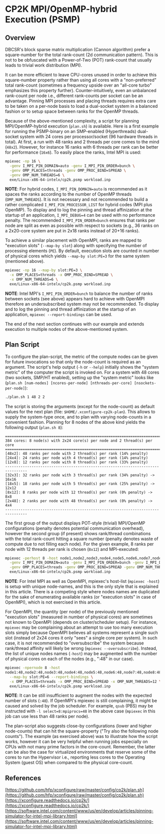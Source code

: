 # CP2K MPI/OpenMP-hybrid Execution (PSMP)

## Overview

DBCSR's block sparse matrix multiplication (Cannon algorithm) prefer a
square-number for the total rank-count (2d communication pattern). This is
not to be obfuscated with a Power-of-Two (POT) rank-count that usually leads
to trivial work distribution (MPI).

It can be more efficient to leave CPU-cores unused in order to achieve this
square-number property rather than using all cores with a "non-preferred" total
rank-count (sometimes a frequency upside over an "all-core turbo" emphasizes
this property further). Counter-intuitively, even an unbalanced rank-count per
node i.e., different rank-counts per socket can be an advantage. Pinning MPI
processes and placing threads requires extra care to be taken on a per-node
basis to load a dual-socket system in a balanced fashion or to setup space
between ranks for the OpenMP threads.

Because of the above-mentioned complexity, a script for planning
MPI/OpenMP-hybrid execution (`plan.sh`) is available. Here is a first example
for running the PSMP-binary on an SMP-enabled (Hyperthreads) dual-socket system
with 24 cores per processor/socket (96 hardware threads in total). At
first, a run with 48 ranks and 2 threads per core comes to the mind
(`48x2`). However, for instance 16 ranks with 6 threads per rank can
be better for performance (`16x6`). To easily place the ranks, Intel MPI
is used:

```bash
mpiexec -np 16 \
  -genv I_MPI_PIN_DOMAIN=auto -genv I_MPI_PIN_ORDER=bunch \
  -genv OMP_PLACES=threads -genv OMP_PROC_BIND=SPREAD \
  -genv OMP_NUM_THREADS=6 \
  exe/Linux-x86-64-intelx/cp2k.psmp workload.inp
```

**NOTE**: For hybrid codes, `I_MPI_PIN_DOMAIN=auto` is recommended as it spaces
the ranks according to the number of OpenMP threads (`OMP_NUM_THREADS`). It is
not necessary and not recommended to build a rather complicated
`I_MPI_PIN_PROCESSOR_LIST` for hybrid codes (MPI plus OpenMP). To display and
to log the pinning and thread affinization at the startup of an application,
`I_MPI_DEBUG=4` can be used with no performance penalty. The recommended
`I_MPI_PIN_ORDER=bunch` ensures that ranks per node are split as even as
possible with respect to sockets (e.g., 36 ranks on a 2x20-core system
are put in 2x18 ranks instead of 20+16 ranks).

To achieve a similar placement with OpenMPI, ranks are mapped to "execution
slots" (`--map-by slot`) along with specifying the number of processing
elements (`PE`). By default, execution slots are counted in number of physical
cores which yields `--map-by slot:PE=3` for the same system (mentioned above).

```bash
mpiexec -np 16 --map-by slot:PE=3 \
  -x OMP_PLACES=threads -x OMP_PROC_BIND=SPREAD \
  -x OMP_NUM_THREADS=6 \
  exe/Linux-x86-64-intelx/cp2k.psmp workload.inp
```

**NOTE**: Intel MPI's `I_MPI_PIN_ORDER=bunch` to balance the number of
ranks between sockets (see above) appears hard to achieve with OpenMPI
therefore an undersubscribed system may not be recommended. To display and
to log the pinning and thread affinization at the startup of an application,
`mpiexec --report-bindings` can be used.

The end of the next section continues with our example and extends execution
to multiple nodes of the above-mentioned system.

## Plan Script

To configure the plan-script, the metric of the compute nodes can be given for
future invocations so that only the node-count is required as an argument. The
script's help output (`-h` or `--help`) initially shows the "system metric" of
the computer the script is invoked on. For a system with 48 cores (two
sockets, SMP/HT enabled), setting up the "system metric" looks like (`plan.sh [num-nodes] [ncores-per-node] [nthreads-per-core] [nsockets-per-node]`):

```bash
./plan.sh 1 48 2 2
```

The script is storing the arguments (except for the node-count) as default
values for the next plan (file: `$HOME/.xconfigure-cp2k-plan`). This allows to
supply the system-type once, and to plan with varying node-counts in a
convenient fashion. Planning for 8 nodes of the above kind yields the
following output (`plan.sh 8`):

```text
================================================================================
384 cores: 8 node(s) with 2x24 core(s) per node and 2 thread(s) per core
================================================================================
[48x2]: 48 ranks per node with 2 thread(s) per rank (14% penalty)
[24x4]: 24 ranks per node with 4 thread(s) per rank (14% penalty)
[12x8]: 12 ranks per node with 8 thread(s) per rank (33% penalty)
--------------------------------------------------------------------------------
[32x3]: 32 ranks per node with 3 thread(s) per rank (34% penalty) -> 16x16
[18x5]: 18 ranks per node with 5 thread(s) per rank (25% penalty) -> 12x12
[8x12]: 8 ranks per node with 12 thread(s) per rank (0% penalty) -> 8x8
[2x48]: 2 ranks per node with 48 thread(s) per rank (0% penalty) -> 4x4
--------------------------------------------------------------------------------
```

The first group of the output displays POT-style (trivial) MPI/OpenMP
configurations (penalty denotes potential communication overhead), however the
second group (if present) shows rank/thread combinations with the total
rank-count hitting a square number (penalty denotes waste of compute due to not
filling each node). For the given example, 8 ranks per node with
12 threads per rank is chosen (`8x12`) and MPI-executed:

```bash
mpiexec -perhost 8 -host node1,node2,node3,node4,node5,node6,node7,node8 \
  -genv I_MPI_PIN_DOMAIN=auto -genv I_MPI_PIN_ORDER=bunch -genv I_MPI_DEBUG=4 \
  -genv OMP_PLACES=threads -genv OMP_PROC_BIND=SPREAD -genv OMP_NUM_THREADS=12 \
  exe/Linux-x86-64-intelx/cp2k.psmp workload.inp
```

**NOTE**: For Intel MPI as well as OpenMPI, mpiexec's host-list (`mpiexec -host`) is setup with unique node-names, and this is the only style that is
explained in this article. There is a competing style where nodes names are
duplicated for the sake of enumerating available ranks (or "execution slots"
in case of OpenMPI), which is not exercised in this article.

For OpenMPI, the quantity (per node) of the previously mentioned "execution
slots" (measured in number of physical cores) are sometimes not known to
OpenMPI (depends on cluster/scheduler setup). For instance, `mpiexec` may be
complaining about an attempt to use too many execution slots simply because
OpenMPI believes all systems represent a single such slot (instead of 2x24
cores it only "sees" a single core per system). In such case, it is not
recommended to "oversubscribe" the system because rank/thread affinity will
likely be wrong (`mpiexec --oversubscribe`). Instead, the list of unique nodes
names (`-host`) may be augmented with the number of physical cores on each of
the nodes (e.g., ":48" in our case).

```bash
mpiexec -npernode 8 -host
node1:48,node2:48,node3:48,node4:48,node5:48,node6:48,node7:48,node8:48 \
  --map-by slot:PE=6 --report-bindings \
  -x OMP_PLACES=threads -x OMP_PROC_BIND=SPREAD -x OMP_NUM_THREADS=12 \
  exe/Linux-x86-64-intelx/cp2k.psmp workload.inp
```

**NOTE**: It can be still insufficient to augment the nodes with the expected
number of slots (`:48`). If OpenMPI's mpiexec is still complaining, it might
be caused and solved by the job scheduler. For example, `qsub` (PBS) may be
instructed with `-l select=8:mpiprocs=48` in the above case (`mpiexec` in this
job can use less than 48 ranks per node).

The plan-script also suggests close-by configurations (lower and higher
node-counts) that can hit the square-property ("Try also the following node
counts"). The example (as exercised above) was to illustrate how the script
works, however it can be very helpful when running jobs especially on CPUs with
not many prime factors in the core-count. Remember, the latter can be also the
case for virtualized environments that reserve some of the cores to run the
Hypervisor i.e., reporting less cores to the Operating System (guest OS) when
compared to the physical core-count.

## References

[https://github.com/hfp/xconfigure/raw/master/config/cp2k/plan.sh](https://github.com/hfp/xconfigure/raw/master/config/cp2k/plan.sh)
[https://xconfigure.readthedocs.io/cp2k/](https://xconfigure.readthedocs.io/cp2k/)
[https://software.intel.com/content/www/us/en/develop/articles/pinning-simulator-for-intel-mpi-library.html](https://software.intel.com/content/www/us/en/develop/articles/pinning-simulator-for-intel-mpi-library.html)
